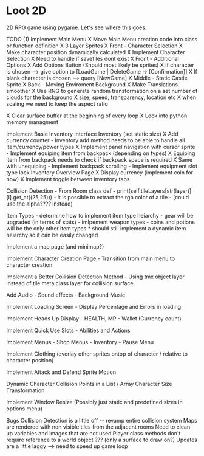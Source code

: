 # Loot 2D
2D RPG game using pygame. Let's see where this goes.

TODO
(1) Implement Main Menu
    X Move Main Menu creation code into class or function definition
    X 3 Layer Sprites
    X Front - Character Selection
        X Make character position dynamically calculated
        X Implement Character Selection
            X Need to handle if savefiles dont exist
    X Front - Additional Options
        X Add Options Button (Should most likely be sprites)
        X If character is chosen --> give option to [LoadGame | DeleteGame -> [Confirmation]]
        X If blank character is chosen --> query [NewGame]
    X Middle - Static Castle Sprite
    X Back - Moving Enviroment Background
        X Make Translations smoother
        X Use RNG to generate random transformation on a set number of clouds for the background
            X size, speed, transparency, location etc
            X when scaling we need to keep the aspect ratio

X Clear surface buffer at the beginning of every loop
    X Look into python memory managment

Implement Basic Inventory Interface
    Inventory (set static size)
        X Add currency counter
        - Inventory.add method needs to be able to handle all item/currency/power types
        X Implement panel navigation with cursor sprite
        - Implement equiping item from backpack (depending on types)
            X Equiping item from backpack needs to check if backpack space is required
            X Same with unequiping
        - Implement backpack scrolling
        - Implement equipment slot type lock
    Inventory Overview Page
        X Display currency (implement coin for now)
        X Implement toggle between inventory tabs

Collision Detection
    - From Room class def
    - print(self.tileLayers[str(layer)][i].get_at((25,25)))
    - it is possible to extract the rgb color of a tile
    - (could use the alpha???? instead)

Item Types
    - determine how to implement item type heiarchy
    - gear will be upgraded (in terms of stats)
    - imlpement weapon types
    - coins and potions will be the only other item types
        * should still implement a dynamic item heiarchy so it can be easily changed

Implement a map page (and minimap?)

Implement Character Creation Page
    - Transition from main menu to character creation

Implement a Better Collision Detection Method
    - Using tmx object layer instead of tile meta class layer for collision surface

Add Audio
    - Sound effects
    - Background Music

Implement Loading Screen
    - Display Percentage and Errors in loading

Implement Heads Up Display
    - HEALTH, MP
    - Wallet (Currency count)

Implement Quick Use Slots
    - Abilities and Actions

Implement Menus
    - Shop Menus
    - Inventory
    - Pause Menu

Implement Clothing (overlay other sprites ontop of character / relative to character position)

Implement Attack and Defend Sprite Motion

Dynamic Character Collision Points in a List / Array
Character Size Transformation

Implement Window Resize (Possibly just static and predefined sizes in options menu)

Bugs
Collision Detection is a little off -- revamp entire collision system
Maps are rendered with non visible tiles from the adjacent rooms
Need to clean up variables and images that are not used
Player class methods don't require reference to a world object ??? (only a surface to draw on?)
Updates are a little laggy --> need to speed up game loop